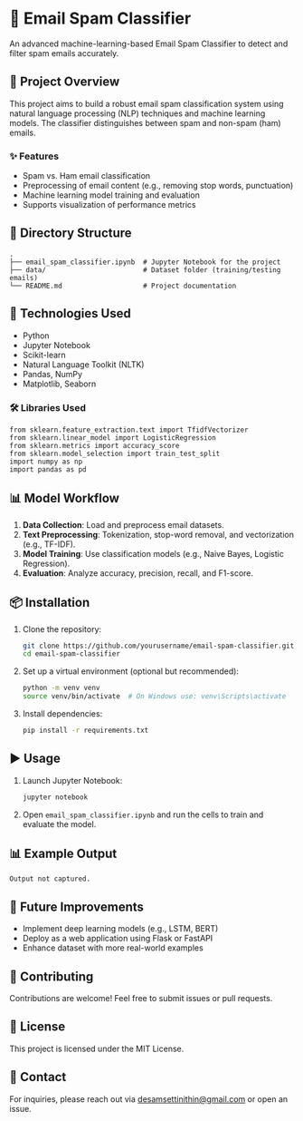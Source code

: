 # 📧 Email Spam Classifier

An advanced machine-learning-based Email Spam Classifier to detect and filter spam emails accurately.

## 🚀 Project Overview
This project aims to build a robust email spam classification system using natural language processing (NLP) techniques and machine learning models. The classifier distinguishes between spam and non-spam (ham) emails.

### ✨ Features
- Spam vs. Ham email classification
- Preprocessing of email content (e.g., removing stop words, punctuation)
- Machine learning model training and evaluation
- Supports visualization of performance metrics

## 📂 Directory Structure
```
.
├── email_spam_classifier.ipynb  # Jupyter Notebook for the project
├── data/                        # Dataset folder (training/testing emails)
└── README.md                    # Project documentation
```

## 🧰 Technologies Used
- Python
- Jupyter Notebook
- Scikit-learn
- Natural Language Toolkit (NLTK)
- Pandas, NumPy
- Matplotlib, Seaborn

### 🛠️ Libraries Used
```
from sklearn.feature_extraction.text import TfidfVectorizer
from sklearn.linear_model import LogisticRegression
from sklearn.metrics import accuracy_score
from sklearn.model_selection import train_test_split
import numpy as np
import pandas as pd
```

## 📊 Model Workflow
1. **Data Collection**: Load and preprocess email datasets.
2. **Text Preprocessing**: Tokenization, stop-word removal, and vectorization (e.g., TF-IDF).
3. **Model Training**: Use classification models (e.g., Naive Bayes, Logistic Regression).
4. **Evaluation**: Analyze accuracy, precision, recall, and F1-score.

## 📦 Installation
1. Clone the repository:
   ```bash
   git clone https://github.com/yourusername/email-spam-classifier.git
   cd email-spam-classifier
   ```

2. Set up a virtual environment (optional but recommended):
   ```bash
   python -m venv venv
   source venv/bin/activate  # On Windows use: venv\Scripts\activate
   ```

3. Install dependencies:
   ```bash
   pip install -r requirements.txt
   ```

## ▶️ Usage
1. Launch Jupyter Notebook:
   ```bash
   jupyter notebook
   ```
2. Open `email_spam_classifier.ipynb` and run the cells to train and evaluate the model.

## 📊 Example Output
```
Output not captured.
```

## 🧪 Future Improvements
- Implement deep learning models (e.g., LSTM, BERT)
- Deploy as a web application using Flask or FastAPI
- Enhance dataset with more real-world examples

## 🤝 Contributing
Contributions are welcome! Feel free to submit issues or pull requests.

## 📜 License
This project is licensed under the MIT License.

## 📧 Contact
For inquiries, please reach out via desamsettinithin@gmail.com or open an issue.

